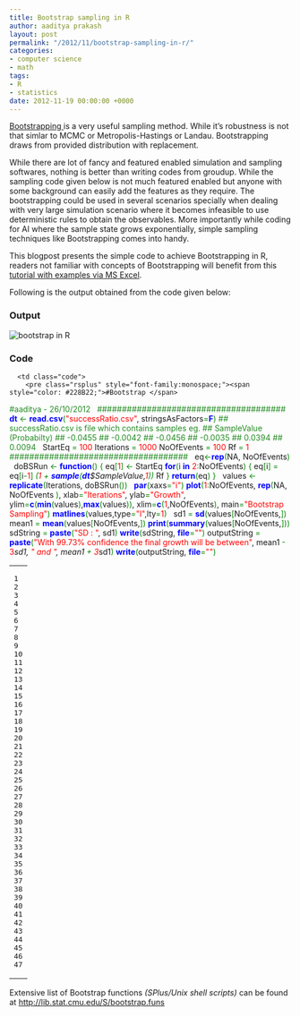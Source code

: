 ```yaml
---
title: Bootstrap sampling in R
author: aaditya prakash
layout: post
permalink: "/2012/11/bootstrap-sampling-in-r/"
categories:
- computer science
- math
tags:
- R
- statistics
date: 2012-11-19 00:00:00 +0000
---
```

<a href="http://en.wikipedia.org/wiki/Bootstrapping_%28statistics%29" title="Bootstrap Sampling" target="_blank">Bootstrapping </a>is a very useful sampling method. While it&#8217;s robustness is not that simlar to MCMC or Metropolis-Hastings or Landau. Bootstrapping draws from provided distribution with replacement. 

While there are lot of fancy and featured enabled simulation and sampling softwares, nothing is better than writing codes from groudup. While the sampling code given below is not much featured enabled but anyone with some background can easily add the features as they require. The bootstrapping could be used in several scenarios specially when dealing with very large simulation scenario where it becomes infeasible to use deterministic rules to obtain the observables. More importantly while coding for AI where the sample state grows exponentially, simple sampling techniques like Bootstrapping comes into handy.

This blogpost presents the simple code to achieve Bootstrapping in R, readers not familiar with concepts of Bootstrapping will benefit from this <a href="http://people.revoledu.com/kardi/tutorial/Bootstrap/examples.htm" title="Tutorial on Bootstrapping" target="_blank">tutorial with examples via MS Excel</a>.

Following is the output obtained from the code given below:

### Output

<img class="size-medium wp-image-192 " title="Bootstrap in R" src="http://aaditya.info/blog/wp-content/uploads/2012/11/BootStrap_Sampling_in_R.png" alt="bootstrap in R" width="NaN" height="NaN" />

### Code

<div class="wp_syntax">
  <table>
    <tr>
      <td class="line_numbers">
        <pre>1
2
3
4
5
6
7
8
9
10
11
12
13
14
15
16
17
18
19
20
21
22
23
24
25
26
27
28
29
30
31
32
33
34
35
36
37
38
39
40
41
42
43
44
45
46
47
</pre>
      </td>
      
      <td class="code">
        <pre class="rsplus" style="font-family:monospace;"><span style="color: #228B22;">#Bootstrap </span>
<span style="color: #228B22;">#aaditya - 26/10/2012</span>
&nbsp;
<span style="color: #228B22;">######################################</span>
<span style="color: #0000FF; font-weight: bold;">dt</span> <span style="color: #080;">&lt;-</span> <span style="color: #0000FF; font-weight: bold;">read.<span style="">csv</span></span><span style="color: #080;">&#40;</span><span style="color: #ff0000;">"successRatio.csv"</span>, stringsAsFactors<span style="color: #080;">=</span><span style="color: #0000FF; font-weight: bold;">F</span><span style="color: #080;">&#41;</span>
<span style="color: #228B22;">## successRatio.csv is file which contains samples eg. </span>
<span style="color: #228B22;">## SampleValue (Probabilty)</span>
<span style="color: #228B22;">## -0.0455</span>
<span style="color: #228B22;">## -0.0042</span>
<span style="color: #228B22;">## -0.0456</span>
<span style="color: #228B22;">## -0.0035</span>
<span style="color: #228B22;">## 0.0394</span>
<span style="color: #228B22;">## 0.0094</span>
&nbsp;
StartEq <span style="color: #080;">=</span> <span style="color: #ff0000;">100</span>
Iterations <span style="color: #080;">=</span> <span style="color: #ff0000;">1000</span>
NoOfEvents <span style="color: #080;">=</span> <span style="color: #ff0000;">100</span>
Rf <span style="color: #080;">=</span> <span style="color: #ff0000;">1</span>
<span style="color: #228B22;">####################################</span>
&nbsp;
eq<span style="color: #080;">&lt;-</span><span style="color: #0000FF; font-weight: bold;">rep</span><span style="color: #080;">&#40;</span>NA, NoOfEvents<span style="color: #080;">&#41;</span>
&nbsp;
doBSRun <span style="color: #080;">&lt;-</span> <span style="color: #0000FF; font-weight: bold;">function</span><span style="color: #080;">&#40;</span><span style="color: #080;">&#41;</span> <span style="color: #080;">&#123;</span>
  eq<span style="color: #080;">&#91;</span><span style="color: #ff0000;">1</span><span style="color: #080;">&#93;</span> <span style="color: #080;">&lt;-</span> StartEq
  <span style="color: #0000FF; font-weight: bold;">for</span><span style="color: #080;">&#40;</span>i <span style="color: #0000FF; font-weight: bold;">in</span> <span style="color: #ff0000;">2</span><span style="color: #080;">:</span>NoOfEvents<span style="color: #080;">&#41;</span> <span style="color: #080;">&#123;</span>
    eq<span style="color: #080;">&#91;</span>i<span style="color: #080;">&#93;</span> <span style="color: #080;">=</span> eq<span style="color: #080;">&#91;</span>i<span style="color: #080;">-</span><span style="color: #ff0000;">1</span><span style="color: #080;">&#93;</span>  <span style="color: #080;">*</span> <span style="color: #080;">&#40;</span><span style="color: #ff0000;">1</span> <span style="color: #080;">+</span> <span style="color: #0000FF; font-weight: bold;">sample</span><span style="color: #080;">&#40;</span><span style="color: #0000FF; font-weight: bold;">dt</span>$SampleValue,<span style="color: #ff0000;">1</span><span style="color: #080;">&#41;</span><span style="color: #080;">&#41;</span> <span style="color: #080;">*</span> Rf
  <span style="color: #080;">&#125;</span>
  <span style="color: #0000FF; font-weight: bold;">return</span><span style="color: #080;">&#40;</span>eq<span style="color: #080;">&#41;</span>
<span style="color: #080;">&#125;</span>
&nbsp;
values <span style="color: #080;">&lt;-</span> <span style="color: #0000FF; font-weight: bold;">replicate</span><span style="color: #080;">&#40;</span>Iterations, doBSRun<span style="color: #080;">&#40;</span><span style="color: #080;">&#41;</span><span style="color: #080;">&#41;</span>
&nbsp;
<span style="color: #0000FF; font-weight: bold;">par</span><span style="color: #080;">&#40;</span>xaxs<span style="color: #080;">=</span><span style="color: #ff0000;">"i"</span><span style="color: #080;">&#41;</span>
<span style="color: #0000FF; font-weight: bold;">plot</span><span style="color: #080;">&#40;</span><span style="color: #ff0000;">1</span><span style="color: #080;">:</span>NoOfEvents, <span style="color: #0000FF; font-weight: bold;">rep</span><span style="color: #080;">&#40;</span>NA, NoOfEvents <span style="color: #080;">&#41;</span>, 
     xlab<span style="color: #080;">=</span><span style="color: #ff0000;">"Iterations"</span>, ylab<span style="color: #080;">=</span><span style="color: #ff0000;">"Growth"</span>,
     ylim<span style="color: #080;">=</span><span style="color: #0000FF; font-weight: bold;">c</span><span style="color: #080;">&#40;</span><span style="color: #0000FF; font-weight: bold;">min</span><span style="color: #080;">&#40;</span>values<span style="color: #080;">&#41;</span>,<span style="color: #0000FF; font-weight: bold;">max</span><span style="color: #080;">&#40;</span>values<span style="color: #080;">&#41;</span><span style="color: #080;">&#41;</span>,
     xlim<span style="color: #080;">=</span><span style="color: #0000FF; font-weight: bold;">c</span><span style="color: #080;">&#40;</span><span style="color: #ff0000;">1</span>,NoOfEvents<span style="color: #080;">&#41;</span>, main<span style="color: #080;">=</span><span style="color: #ff0000;">"Bootstrap Sampling"</span><span style="color: #080;">&#41;</span>
<span style="color: #0000FF; font-weight: bold;">matlines</span><span style="color: #080;">&#40;</span>values,type<span style="color: #080;">=</span><span style="color: #ff0000;">"l"</span>,lty<span style="color: #080;">=</span><span style="color: #ff0000;">1</span><span style="color: #080;">&#41;</span>
&nbsp;
sd1 <span style="color: #080;">=</span> <span style="color: #0000FF; font-weight: bold;">sd</span><span style="color: #080;">&#40;</span>values<span style="color: #080;">&#91;</span>NoOfEvents,<span style="color: #080;">&#93;</span><span style="color: #080;">&#41;</span>
mean1 <span style="color: #080;">=</span> <span style="color: #0000FF; font-weight: bold;">mean</span><span style="color: #080;">&#40;</span>values<span style="color: #080;">&#91;</span>NoOfEvents,<span style="color: #080;">&#93;</span><span style="color: #080;">&#41;</span>
<span style="color: #0000FF; font-weight: bold;">print</span><span style="color: #080;">&#40;</span><span style="color: #0000FF; font-weight: bold;">summary</span><span style="color: #080;">&#40;</span>values<span style="color: #080;">&#91;</span>NoOfEvents,<span style="color: #080;">&#93;</span><span style="color: #080;">&#41;</span><span style="color: #080;">&#41;</span>
sdString <span style="color: #080;">=</span> <span style="color: #0000FF; font-weight: bold;">paste</span><span style="color: #080;">&#40;</span><span style="color: #ff0000;">"SD : "</span>, sd1<span style="color: #080;">&#41;</span>
<span style="color: #0000FF; font-weight: bold;">write</span><span style="color: #080;">&#40;</span>sdString, <span style="color: #0000FF; font-weight: bold;">file</span><span style="color: #080;">=</span><span style="color: #ff0000;">""</span><span style="color: #080;">&#41;</span>
outputString <span style="color: #080;">=</span> <span style="color: #0000FF; font-weight: bold;">paste</span><span style="color: #080;">&#40;</span><span style="color: #ff0000;">"With 99.73% confidence the final growth will be between"</span>, 
                     mean1 <span style="color: #080;">-</span> <span style="color: #ff0000;">3</span><span style="color: #080;">*</span>sd1, <span style="color: #ff0000;">" and "</span>, mean1 <span style="color: #080;">+</span> <span style="color: #ff0000;">3</span><span style="color: #080;">*</span>sd1<span style="color: #080;">&#41;</span> 
<span style="color: #0000FF; font-weight: bold;">write</span><span style="color: #080;">&#40;</span>outputString, <span style="color: #0000FF; font-weight: bold;">file</span><span style="color: #080;">=</span><span style="color: #ff0000;">""</span><span style="color: #080;">&#41;</span></pre>
      </td>
    </tr>
  </table>
</div>

Extensive list of Bootstrap functions *(SPlus/Unix shell scripts)* can be found at <a href="http://lib.stat.cmu.edu/S/bootstrap.funs" title="Functions for BootStrap" target="_blank">http://lib.stat.cmu.edu/S/bootstrap.funs</a>